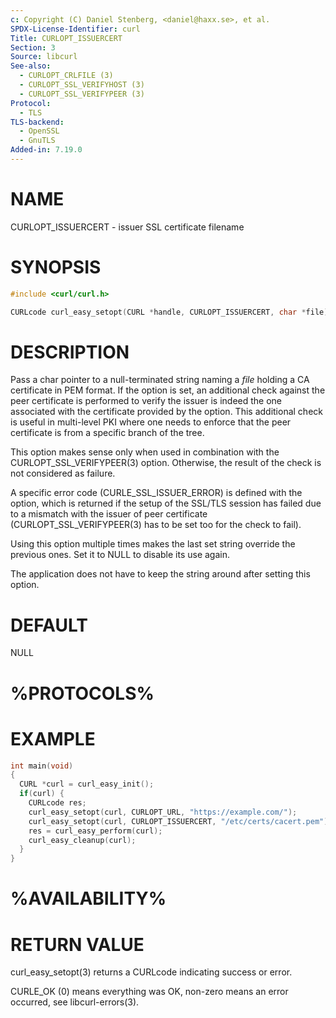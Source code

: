```yaml
---
c: Copyright (C) Daniel Stenberg, <daniel@haxx.se>, et al.
SPDX-License-Identifier: curl
Title: CURLOPT_ISSUERCERT
Section: 3
Source: libcurl
See-also:
  - CURLOPT_CRLFILE (3)
  - CURLOPT_SSL_VERIFYHOST (3)
  - CURLOPT_SSL_VERIFYPEER (3)
Protocol:
  - TLS
TLS-backend:
  - OpenSSL
  - GnuTLS
Added-in: 7.19.0
---
```


# NAME

CURLOPT_ISSUERCERT - issuer SSL certificate filename

# SYNOPSIS

~~~c
#include <curl/curl.h>

CURLcode curl_easy_setopt(CURL *handle, CURLOPT_ISSUERCERT, char *file);
~~~

# DESCRIPTION

Pass a char pointer to a null-terminated string naming a *file* holding a CA
certificate in PEM format. If the option is set, an additional check against
the peer certificate is performed to verify the issuer is indeed the one
associated with the certificate provided by the option. This additional check
is useful in multi-level PKI where one needs to enforce that the peer
certificate is from a specific branch of the tree.

This option makes sense only when used in combination with the
CURLOPT_SSL_VERIFYPEER(3) option. Otherwise, the result of the check is
not considered as failure.

A specific error code (CURLE_SSL_ISSUER_ERROR) is defined with the option,
which is returned if the setup of the SSL/TLS session has failed due to a
mismatch with the issuer of peer certificate (CURLOPT_SSL_VERIFYPEER(3) has to
be set too for the check to fail).

Using this option multiple times makes the last set string override the
previous ones. Set it to NULL to disable its use again.

The application does not have to keep the string around after setting this
option.

# DEFAULT

NULL

# %PROTOCOLS%

# EXAMPLE

~~~c
int main(void)
{
  CURL *curl = curl_easy_init();
  if(curl) {
    CURLcode res;
    curl_easy_setopt(curl, CURLOPT_URL, "https://example.com/");
    curl_easy_setopt(curl, CURLOPT_ISSUERCERT, "/etc/certs/cacert.pem");
    res = curl_easy_perform(curl);
    curl_easy_cleanup(curl);
  }
}
~~~

# %AVAILABILITY%

# RETURN VALUE

curl_easy_setopt(3) returns a CURLcode indicating success or error.

CURLE_OK (0) means everything was OK, non-zero means an error occurred, see
libcurl-errors(3).
